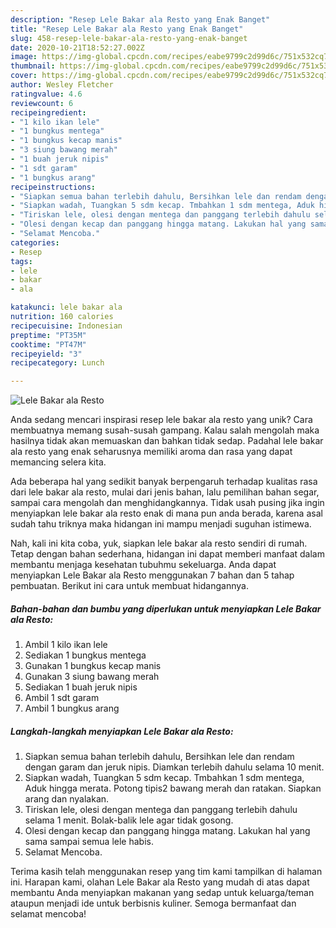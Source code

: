 ```yaml
---
description: "Resep Lele Bakar ala Resto yang Enak Banget"
title: "Resep Lele Bakar ala Resto yang Enak Banget"
slug: 458-resep-lele-bakar-ala-resto-yang-enak-banget
date: 2020-10-21T18:52:27.002Z
image: https://img-global.cpcdn.com/recipes/eabe9799c2d99d6c/751x532cq70/lele-bakar-ala-resto-foto-resep-utama.jpg
thumbnail: https://img-global.cpcdn.com/recipes/eabe9799c2d99d6c/751x532cq70/lele-bakar-ala-resto-foto-resep-utama.jpg
cover: https://img-global.cpcdn.com/recipes/eabe9799c2d99d6c/751x532cq70/lele-bakar-ala-resto-foto-resep-utama.jpg
author: Wesley Fletcher
ratingvalue: 4.6
reviewcount: 6
recipeingredient:
- "1 kilo ikan lele"
- "1 bungkus mentega"
- "1 bungkus kecap manis"
- "3 siung bawang merah"
- "1 buah jeruk nipis"
- "1 sdt garam"
- "1 bungkus arang"
recipeinstructions:
- "Siapkan semua bahan terlebih dahulu, Bersihkan lele dan rendam dengan garam dan jeruk nipis. Diamkan terlebih dahulu selama 10 menit."
- "Siapkan wadah, Tuangkan 5 sdm kecap. Tmbahkan 1 sdm mentega, Aduk hingga merata. Potong tipis2 bawang merah dan ratakan. Siapkan arang dan nyalakan."
- "Tiriskan lele, olesi dengan mentega dan panggang terlebih dahulu selama 1 menit. Bolak-balik lele agar tidak gosong."
- "Olesi dengan kecap dan panggang hingga matang. Lakukan hal yang sama sampai semua lele habis."
- "Selamat Mencoba."
categories:
- Resep
tags:
- lele
- bakar
- ala

katakunci: lele bakar ala 
nutrition: 160 calories
recipecuisine: Indonesian
preptime: "PT35M"
cooktime: "PT47M"
recipeyield: "3"
recipecategory: Lunch

---
```



![Lele Bakar ala Resto](https://img-global.cpcdn.com/recipes/eabe9799c2d99d6c/751x532cq70/lele-bakar-ala-resto-foto-resep-utama.jpg)

Anda sedang mencari inspirasi resep lele bakar ala resto yang unik? Cara membuatnya memang susah-susah gampang. Kalau salah mengolah maka hasilnya tidak akan memuaskan dan bahkan tidak sedap. Padahal lele bakar ala resto yang enak seharusnya memiliki aroma dan rasa yang dapat memancing selera kita.

Ada beberapa hal yang sedikit banyak berpengaruh terhadap kualitas rasa dari lele bakar ala resto, mulai dari jenis bahan, lalu pemilihan bahan segar, sampai cara mengolah dan menghidangkannya. Tidak usah pusing jika ingin menyiapkan lele bakar ala resto enak di mana pun anda berada, karena asal sudah tahu triknya maka hidangan ini mampu menjadi suguhan istimewa.




Nah, kali ini kita coba, yuk, siapkan lele bakar ala resto sendiri di rumah. Tetap dengan bahan sederhana, hidangan ini dapat memberi manfaat dalam membantu menjaga kesehatan tubuhmu sekeluarga. Anda dapat menyiapkan Lele Bakar ala Resto menggunakan 7 bahan dan 5 tahap pembuatan. Berikut ini cara untuk membuat hidangannya.

<!--inarticleads1-->

##### Bahan-bahan dan bumbu yang diperlukan untuk menyiapkan Lele Bakar ala Resto:

1. Ambil 1 kilo ikan lele
1. Sediakan 1 bungkus mentega
1. Gunakan 1 bungkus kecap manis
1. Gunakan 3 siung bawang merah
1. Sediakan 1 buah jeruk nipis
1. Ambil 1 sdt garam
1. Ambil 1 bungkus arang




<!--inarticleads2-->

##### Langkah-langkah menyiapkan Lele Bakar ala Resto:

1. Siapkan semua bahan terlebih dahulu, Bersihkan lele dan rendam dengan garam dan jeruk nipis. Diamkan terlebih dahulu selama 10 menit.
1. Siapkan wadah, Tuangkan 5 sdm kecap. Tmbahkan 1 sdm mentega, Aduk hingga merata. Potong tipis2 bawang merah dan ratakan. Siapkan arang dan nyalakan.
1. Tiriskan lele, olesi dengan mentega dan panggang terlebih dahulu selama 1 menit. Bolak-balik lele agar tidak gosong.
1. Olesi dengan kecap dan panggang hingga matang. Lakukan hal yang sama sampai semua lele habis.
1. Selamat Mencoba.




Terima kasih telah menggunakan resep yang tim kami tampilkan di halaman ini. Harapan kami, olahan Lele Bakar ala Resto yang mudah di atas dapat membantu Anda menyiapkan makanan yang sedap untuk keluarga/teman ataupun menjadi ide untuk berbisnis kuliner. Semoga bermanfaat dan selamat mencoba!
